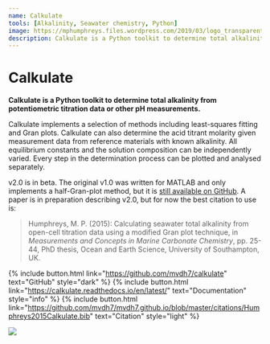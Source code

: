 ```yaml
---
name: Calkulate
tools: [Alkalinity, Seawater chemistry, Python]
image: https://mphumphreys.files.wordpress.com/2019/03/logo_transparent.png
description: Calkulate is a Python toolkit to determine total alkalinity from potentiometric titration data or other pH measurements.
---
```


# Calkulate

**Calkulate is a Python toolkit to determine total alkalinity from potentiometric titration data or other pH measurements.**

Calkulate implements a selection of methods including least-squares fitting and Gran plots. Calkulate can also determine the acid titrant molarity given measurement data from reference materials with known alkalinity. All equilibrium constants and the solution composition can be independently varied. Every step in the determination process can be plotted and analysed separately.

v2.0 is in beta. The original v1.0 was written for MATLAB and only implements a half-Gran-plot method, but it is [still available on GitHub](https://github.com/mvdh7/calkulate/tree/1.0.2). A paper is in preparation describing v2.0, but for now the best citation to use is:

> Humphreys, M. P. (2015): Calculating seawater total alkalinity from open-cell titration data using a modified Gran plot technique, in *Measurements and Concepts in Marine Carbonate Chemistry*, pp. 25-44, PhD thesis, Ocean and Earth Science, University of Southampton, UK.

{% include button.html link="https://github.com/mvdh7/calkulate" text="GitHub" style="dark" %}
{% include button.html link="https://calkulate.readthedocs.io/en/latest/" text="Documentation" style="info" %}
{% include button.html link="https://github.com/mvdh7/mvdh7.github.io/blob/master/citations/Humphreys2015Calkulate.bib" text="Citation" style="light" %}

![](https://mphumphreys.files.wordpress.com/2018/12/calkulate-f02.png)
